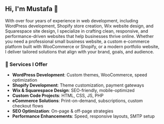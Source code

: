 ## Hi, I'm Mustafa 👋  

With over four years of experience in web development, including WordPress development, Shopify store creation, Wix website design, and Squarespace site design, I specialize in crafting clean, responsive, and performance-driven websites that help businesses thrive online. Whether you need a professional small business website, a custom e-commerce platform built with WooCommerce or Shopify, or a modern portfolio website, I deliver tailored solutions that align with your brand, goals, and audience.

### 💼 Services I Offer  
- **WordPress Development**: Custom themes, WooCommerce, speed optimization  
- **Shopify Development**: Theme customization, payment gateways  
- **Wix & Squarespace Design**: SEO-friendly, mobile-optimized  
- **Custom Code Projects**: HTML, CSS, JS, PHP  
- **eCommerce Solutions**: Print-on-demand, subscriptions, custom checkout flows  
- **SEO Optimization**: On-page & off-page strategies  
- **Performance Enhancements**: Speed, responsive layouts, SMTP setup  
